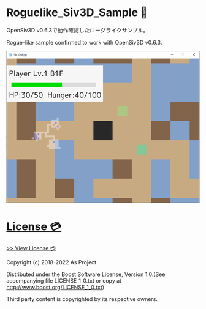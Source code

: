 # Roguelike_Siv3D_Sample 🦇

OpenSiv3D v0.6.3で動作確認したローグライクサンプル。

Rogue-like sample confirmed to work with OpenSiv3D v0.6.3.

![Picture](./Window.png)

# [License 💳](https://github.com/AsPJT/DungeonTemplateLibrary/blob/master/LICENSE_1_0.txt)

[>> View License 💳](https://github.com/AsPJT/DungeonTemplateLibrary/blob/master/LICENSE_1_0.txt)

Copyright (c) 2018-2022 As Project.

Distributed under the Boost Software License, Version 1.0.(See accompanying file LICENSE_1_0.txt or copy at http://www.boost.org/LICENSE_1_0.txt)

Third party content is copyrighted by its respective owners.
